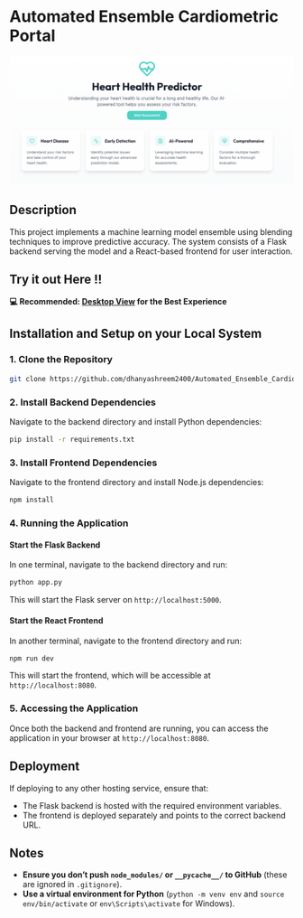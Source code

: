 # Automated Ensemble Cardiometric Portal

![Project Preview](public/landing_page.png)
## Description
This project implements a machine learning model ensemble using blending techniques to improve predictive accuracy. The system consists of a Flask backend serving the model and a React-based frontend for user interaction.

## Try it out Here !! 

**💻 Recommended: [Desktop View](https://cardiometric-portal.onrender.com) for the Best Experience**


## Installation and Setup on your Local System

### 1. Clone the Repository
```sh
git clone https://github.com/dhanyashreem2400/Automated_Ensemble_Cardiometric_Portal
```

### 2. Install Backend Dependencies
Navigate to the backend directory and install Python dependencies:
```sh
pip install -r requirements.txt
```

### 3. Install Frontend Dependencies
Navigate to the frontend directory and install Node.js dependencies:
```sh
npm install
```

### 4. Running the Application

#### Start the Flask Backend
In one terminal, navigate to the backend directory and run:
```sh
python app.py
```
This will start the Flask server on `http://localhost:5000`.

#### Start the React Frontend
In another terminal, navigate to the frontend directory and run:
```sh
npm run dev
```
This will start the frontend, which will be accessible at `http://localhost:8080`.

### 5. Accessing the Application
Once both the backend and frontend are running, you can access the application in your browser at `http://localhost:8080`.


## Deployment
If deploying to any other hosting service, ensure that:
- The Flask backend is hosted with the required environment variables.
- The frontend is deployed separately and points to the correct backend URL.

## Notes
- **Ensure you don’t push `node_modules/` or `__pycache__/` to GitHub** (these are ignored in `.gitignore`).
- **Use a virtual environment for Python** (`python -m venv env` and `source env/bin/activate` or `env\Scripts\activate` for Windows).



